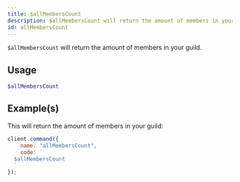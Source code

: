 ```yaml
---
title: $allMembersCount
description: $allMembersCount will return the amount of members in your guild.
id: allMembersCount
---
```


`$allMembersCount` will return the amount of members in your guild.

## Usage

```php
$allMembersCount
```

## Example(s)

This will return the amount of members in your guild:

```javascript
client.command({
    name: "allMembersCount",
    code: `
  $allMembersCount
  `
});
```
